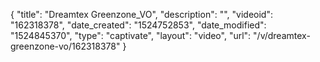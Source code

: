 {
    "title": "Dreamtex Greenzone_VO",
    "description": "",
    "videoid": "162318378",
    "date_created": "1524752853",
    "date_modified": "1524845370",
    "type": "captivate",
    "layout": "video",
    "url": "\/v\/dreamtex-greenzone-vo\/162318378"
}